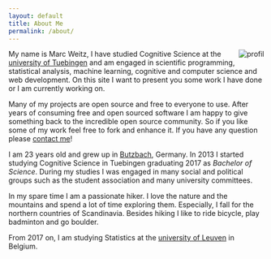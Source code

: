 ```yaml
---
layout: default
title: About Me
permalink: /about/
---
```

<img alt="profil" align="right" src="{{site.url}}{{site.baseurl}}/assets/images/profil.jpg" class="img-circle"/>

My name is Marc Weitz, I have studied Cognitive Science at the [university of
Tuebingen](http://uni-tuebingen.de/) and am engaged in scientific programming,
statistical analysis, machine learning, cognitive and computer science and web
development. On this site I want to present you some work I have done or I am
currently working on.  

Many of my projects are open source and free to everyone to use. After years of
consuming free and open sourced software I am happy to give something back to
the incredible open source community. So if you like some of my work feel free
to fork and enhance it. If you have any question please
[contact me]({{site.url}}{{site.baseurl}}/contact/)!

I am 23 years old and grew up in [Butzbach](http://www.stadt-butzbach.de/),
Germany. In 2013 I started studying Cognitive Science in Tuebingen graduating 2017
as *Bachelor of Science*. During my studies I was engaged in many social and
political groups such as the student association and many university committees.

In my spare time I am a passionate hiker. I love the nature and the mountains
and spend a lot of time exploring them. Especially, I fall for the northern
countries of Scandinavia. Besides hiking I like to ride bicycle, play badminton
and go boulder.

From 2017 on, I am studying Statistics at the
[university of Leuven](http://www.kuleuven.be/kuleuven/) in Belgium.
